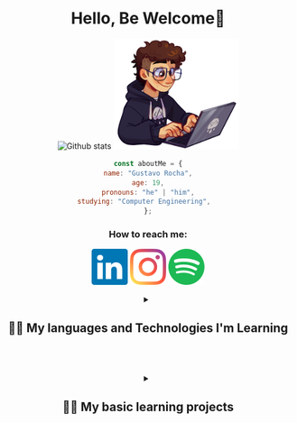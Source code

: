 <div align="center">
<h1>Hello, Be Welcome👋</h1>
</div>

<div align="center">  
  <img width="49%" height="195px" src="https://github-readme-stats.vercel.app/api?username=Gus303&show_icons=true&count_private=true&hide_border=true&title_color=ffffff&icon_color=ffffff&text_color=ffffff&bg_color=0d1117" alt="Github stats" />
  
<img height="196" src="img/rcfullhdpcpng.png" alt="codding gus" >


  
<br>
  
  ```javascript
const aboutMe = {
name: "Gustavo Rocha",
age: 19,
pronouns: "he" | "him",
studying: "Computer Engineering",  
};
```

<p align="center">
    <h3>How to reach me:</h3>
    <a href="https://www.linkedin.com/in/gustavo-rocha-a047a426a/" target="_blank"><img src="img/linkedin.svg" alt="LinkedIn - Gustavo Rocha"></a>
    <a href="https://www.instagram.com/delaroche303/" target="_blank" ><img src="img/instagram.svg" alt="Instagram - @delaroche303"></a>
    <a href="https://open.spotify.com/user/m64ceycebjpw4xlz1wg1g98tz" target="_blank"><img src="img/spotify.svg" alt="Spotify - Delaroche"></a>
</p>
 
  <details> 
  <summary><h2>👨‍💻 My languages and Technologies I'm Learning</h2></summary>
    
  <h3 align="left">💻 Languages & Technologies</h3>
  <!-- I'm still studying them -->
  
  <p>
      <img align="left" alt="HTML" width="50px" src="https://cdn.jsdelivr.net/gh/devicons/devicon@latest/icons/html5/html5-original.svg"/>
      <img align="left" alt="CSS" width="50px" src="https://cdn.jsdelivr.net/gh/devicons/devicon@latest/icons/css3/css3-original.svg" />
      <img align="left" alt="Python" width="50px" src="https://cdn.jsdelivr.net/gh/devicons/devicon@latest/icons/python/python-original.svg" />  
      <img align="left" alt="JavaScript" width="50px" src="https://cdn.jsdelivr.net/gh/devicons/devicon@latest/icons/javascript/javascript-original.svg" />
      <img align="left" alt="TypeScript" width="50px" src="https://cdn.jsdelivr.net/gh/devicons/devicon@latest/icons/typescript/typescript-original.svg" />
      <img align="left" alt="React" width="50px" src="https://cdn.jsdelivr.net/gh/devicons/devicon@latest/icons/react/react-original.svg" />
      <img align="left" alt="NodeJS" width="50px" src="https://img.icons8.com/fluency/48/node-js.png" />
      <img align="left" alt="Docker" width="50px" src="https://cdn.jsdelivr.net/gh/devicons/devicon@latest/icons/docker/docker-plain.svg" />
      <img align="left" alt="MySQL" width="50px" src="https://cdn.jsdelivr.net/gh/devicons/devicon@latest/icons/mysql/mysql-original.svg" />
      <img align="left" alt="Postgres" width="50px" src="https://cdn.jsdelivr.net/gh/devicons/devicon@latest/icons/postgresql/postgresql-original.svg" />    

  </p>

 <br/>
 <br/>
 <br/>
 <br/>
 <br/>
 <br/>

  <h3 align="left">🧰 Programs</h3>
  <p>
          <img align="left" alt="VSCode" width="50px" src="https://cdn.jsdelivr.net/gh/devicons/devicon@latest/icons/vscode/vscode-original.svg" />
          <img align="left" alt="Postman" width="50px" src="https://cdn.jsdelivr.net/gh/devicons/devicon@latest/icons/postman/postman-plain.svg" />
          <img align="left" alt="Canva" width="50px" src="https://cdn.jsdelivr.net/gh/devicons/devicon@latest/icons/canva/canva-original.svg" />
          <img align="left" alt="Figma" width="50px" src="https://img.icons8.com/color/48/figma--v1.png" />
          <img align="left" alt="Gimp" width="55px" src="https://cdn.jsdelivr.net/gh/devicons/devicon@latest/icons/gimp/gimp-plain.svg" />
          <img align="left" alt="Office" width="48px" src="https://img.icons8.com/color/48/microsoft-office-2019.png"/>
          <img align="left" alt="PowerBI" width="40px" src="https://upload.wikimedia.org/wikipedia/commons/c/cf/New_Power_BI_Logo.svg">

          
  </p>
</details>

 <br/>
 <br/>
 <br/>

 <details> 
  <summary><h2>👨‍💻 My basic learning projects</h2></summary>
    
   <a href="https://github.com/Gus303/HTML-CCSS-Basics"><img src="https://github-readme-stats.vercel.app/api/pin/?username=Gus303&repo=HTML-CCSS-Basics&theme=github_dark_dimmed"/></a>
   <a href="https://github.com/Gus303/Python-Basics"><img src="https://github-readme-stats.vercel.app/api/pin/?username=Gus303&repo=Python-Basics&theme=github_dark_dimmed"/></a>
   <a href="https://github.com/Gus303/JavaScript-Basics"><img src="https://github-readme-stats.vercel.app/api/pin/?username=Gus303&repo=JavaScript-Basics&theme=github_dark_dimmed"/></a>
   <a href="https://github.com/Gus303/TypeScript-Basics"><img src="https://github-readme-stats.vercel.app/api/pin/?username=Gus303&repo=TypeScript-Basics&theme=github_dark_dimmed"/></a>
   <a href="https://github.com/Gus303/React-Basics"><img src="https://github-readme-stats.vercel.app/api/pin/?username=Gus303&repo=React-Basics&theme=github_dark_dimmed"/></a>
   <a href="https://github.com/Gus303/NodeJS-Basics"><img src="https://github-readme-stats.vercel.app/api/pin/?username=Gus303&repo=NodeJS-Basics&theme=github_dark_dimmed"/></a>
   <a href="https://github.com/Gus303/Docker-Basics"><img src="https://github-readme-stats.vercel.app/api/pin/?username=Gus303&repo=Docker-Basics&theme=github_dark_dimmed"/></a>
    <a href="https://github.com/Gus303/SQL-Basics"><img src="https://github-readme-stats.vercel.app/api/pin/?username=Gus303&repo=SQL-Basics&theme=github_dark_dimmed"/></a>
   
  
</details>



